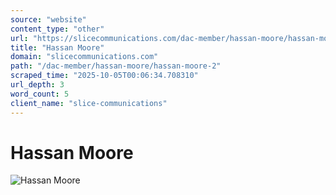 ```yaml
---
source: "website"
content_type: "other"
url: "https://slicecommunications.com/dac-member/hassan-moore/hassan-moore-2"
title: "Hassan Moore"
domain: "slicecommunications.com"
path: "/dac-member/hassan-moore/hassan-moore-2"
scraped_time: "2025-10-05T00:06:34.708310"
url_depth: 3
word_count: 5
client_name: "slice-communications"
---
```


# Hassan Moore

![Hassan Moore](https://slicecommunications.com/wp-content/uploads/2020/11/Hassan-Moore-300x300.png)